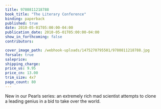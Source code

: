 ```yaml
---
title: 9780811218788
book_title: "The Literary Conference"
binding: paperback
published: true
date: 2010-05-01T05:00:00-04:00
publication_date: 2010-05-01T05:00:00-04:00
show_in_forthcoming: false
contributors:

cover_image_path: /webhook-uploads/1475270795501/9780811218788.jpg
forsale: true
saleprice:
shipping_charge:
price_us: 9.95
price_cn: 13.00
trim_size: 4x7
page_count: 80
---
```

New in our Pearls series: an extremely rich mad scientist attempts to clone a leading genius in a bid to take over the world.

